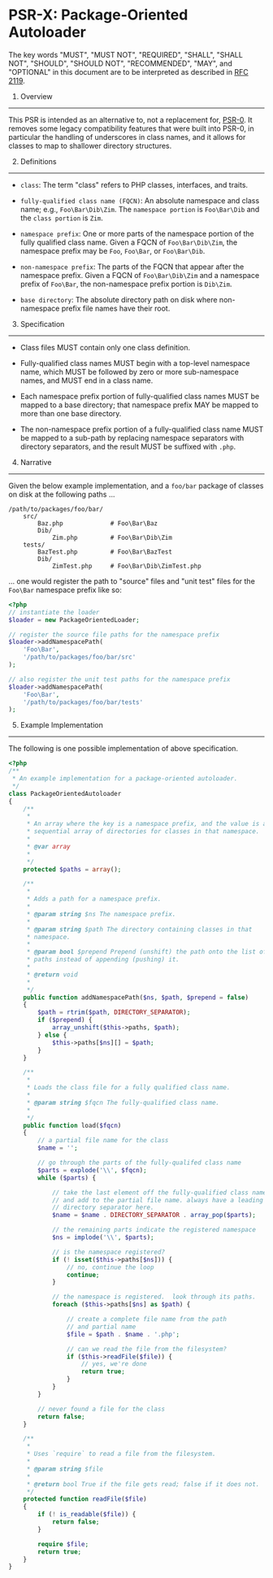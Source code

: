 PSR-X: Package-Oriented Autoloader
==================================

The key words "MUST", "MUST NOT", "REQUIRED", "SHALL", "SHALL NOT", "SHOULD", "SHOULD NOT", "RECOMMENDED", "MAY", and "OPTIONAL" in this document are to be interpreted as described in [RFC 2119](http://tools.ietf.org/html/rfc2119).


1. Overview
-----------

This PSR is intended as an alternative to, not a replacement for,
[PSR-0](https://github.com/php-fig/fig-standards/blob/master/accepted/PSR-0.md).
It removes some legacy compatibility features that were built into PSR-0, in
particular the handling of underscores in class names, and it allows for
classes to map to shallower directory structures.


2. Definitions
--------------

- `class`: The term "class" refers to PHP classes, interfaces, and traits.

- `fully-qualified class name (FQCN)`: An absolute namespace and class name;
  e.g., `Foo\Bar\Dib\Zim`. The `namespace portion` is `Foo\Bar\Dib` and the
  `class portion` is `Zim`.

- `namespace prefix`: One or more parts of the namespace portion of the fully
  qualified class name. Given a FQCN of `Foo\Bar\Dib\Zim`, the namespace
  prefix may be `Foo`, `Foo\Bar`, or `Foo\Bar\Dib`.

- `non-namespace prefix`: The parts of the FQCN that appear after the
  namespace prefix. Given a FQCN of `Foo\Bar\Dib\Zim` and a namespace prefix
  of `Foo\Bar`, the non-namespace prefix portion is `Dib\Zim`.

- `base directory`: The absolute directory path on disk where non-namespace
  prefix file names have their root.


3. Specification
----------------

- Class files MUST contain only one class definition.

- Fully-qualified class names MUST begin with a top-level namespace name,
  which MUST be followed by zero or more sub-namespace names, and MUST end in
  a class name.

- Each namespace prefix portion of fully-qualified class names MUST be mapped
  to a base directory; that namespace prefix MAY be mapped to more than one
  base directory.

- The non-namespace prefix portion of a fully-qualified class name MUST be
  mapped to a sub-path by replacing namespace separators with directory
  separators, and the result MUST be suffixed with `.php`.


4. Narrative
------------

Given the below example implementation, and a `foo/bar` package of classes on
disk at the following paths ...

    /path/to/packages/foo/bar/
        src/
            Baz.php             # Foo\Bar\Baz
            Dib/
                Zim.php         # Foo\Bar\Dib\Zim
        tests/
            BazTest.php         # Foo\Bar\BazTest
            Dib/
                ZimTest.php     # Foo\Bar\Dib\ZimTest.php

... one would register the path to "source" files and "unit test" files for
the `Foo\Bar` namespace prefix like so:

```php
<?php
// instantiate the loader
$loader = new PackageOrientedLoader;

// register the source file paths for the namespace prefix
$loader->addNamespacePath(
    'Foo\Bar',
    '/path/to/packages/foo/bar/src'
);

// also register the unit test paths for the namespace prefix
$loader->addNamespacePath(
    'Foo\Bar',
    '/path/to/packages/foo/bar/tests'
);
```


5. Example Implementation
-------------------------

The following is one possible implementation of above specification.

```php
<?php
/**
 * An example implementation for a package-oriented autoloader.
 */
class PackageOrientedAutoloader
{
    /**
     * 
     * An array where the key is a namespace prefix, and the value is a
     * sequential array of directories for classes in that namespace.
     * 
     * @var array
     * 
     */
    protected $paths = array();

    /**
     * 
     * Adds a path for a namespace prefix.
     * 
     * @param string $ns The namespace prefix.
     * 
     * @param string $path The directory containing classes in that
     * namespace.
     * 
     * @param bool $prepend Prepend (unshift) the path onto the list of 
     * paths instead of appending (pushing) it.
     * 
     * @return void
     * 
     */
    public function addNamespacePath($ns, $path, $prepend = false)
    {
        $path = rtrim($path, DIRECTORY_SEPARATOR);
        if ($prepend) {
            array_unshift($this->paths, $path);
        } else {
            $this->paths[$ns][] = $path;
        }
    }

    /**
     * 
     * Loads the class file for a fully qualified class name.
     * 
     * @param string $fqcn The fully-qualified class name.
     * 
     */
    public function load($fqcn)
    {
        // a partial file name for the class
        $name = '';

        // go through the parts of the fully-qualifed class name
        $parts = explode('\\', $fqcn);
        while ($parts) {

            // take the last element off the fully-qualified class name
            // and add to the partial file name. always have a leading
            // directory separator here.
            $name = $name . DIRECTORY_SEPARATOR . array_pop($parts);

            // the remaining parts indicate the registered namespace
            $ns = implode('\\', $parts);

            // is the namespace registered?
            if (! isset($this->paths[$ns])) {
                // no, continue the loop
                continue;
            }

            // the namespace is registered.  look through its paths.
            foreach ($this->paths[$ns] as $path) {

                // create a complete file name from the path
                // and partial name
                $file = $path . $name . '.php';

                // can we read the file from the filesystem?
                if ($this->readFile($file)) {
                    // yes, we're done
                    return true;
                }
            }
        }

        // never found a file for the class
        return false;
    }

    /**
     * 
     * Uses `require` to read a file from the filesystem.
     * 
     * @param string $file
     * 
     * @return bool True if the file gets read; false if it does not.
     */
    protected function readFile($file)
    {
        if (! is_readable($file)) {
            return false;
        }

        require $file;
        return true;
    }
}
```
